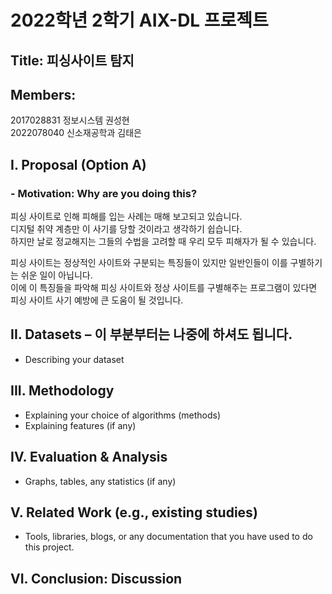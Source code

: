 # 2022학년 2학기 AIX-DL 프로젝트 
## Title: 피싱사이트 탐지  
## Members: 
2017028831 정보시스템 권성현  
2022078040 신소재공학과 김태은  
## I. Proposal (Option A)
### - Motivation: Why are you doing this?
피싱 사이트로 인해 피해를 입는 사례는 매해 보고되고 있습니다.  
디지털 취약 계층만 이 사기를 당할 것이라고 생각하기 쉽습니다.  
하지만 날로 정교해지는 그들의 수법을 고려할 때 우리 모두 피해자가 될 수 있습니다.  
  
피싱 사이트는 정상적인 사이트와 구분되는 특징들이 있지만 일반인들이 이를 구별하기는 쉬운 일이 아닙니다.  
이에 이 특징들을 파악해 피싱 사이트와 정상 사이트를 구별해주는 프로그램이 있다면 피싱 사이트 사기 예방에 큰 도움이 될 것입니다.    
## II. Datasets – 이 부분부터는 나중에 하셔도 됩니다.
- Describing your dataset
## III. Methodology
- Explaining your choice of algorithms (methods)  
- Explaining features (if any)  
## IV. Evaluation & Analysis
- Graphs, tables, any statistics (if any)
## V. Related Work (e.g., existing studies)
- Tools, libraries, blogs, or any documentation that you have used to do this project.
## VI. Conclusion: Discussion

